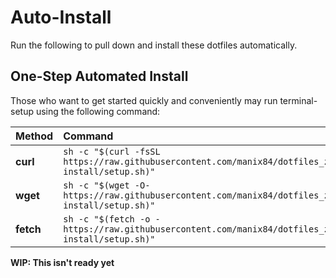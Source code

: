 # Auto-Install
Run the following to pull down and install these dotfiles automatically.

## One-Step Automated Install
Those who want to get started quickly and conveniently may run terminal-setup using the following command:

| Method    | Command                                                                                                     |
|:----------|:------------------------------------------------------------------------------------------------------------|
| **curl**  | `sh -c "$(curl -fsSL https://raw.githubusercontent.com/manix84/dotfiles_zsh/master/auto-install/setup.sh)"` |
| **wget**  | `sh -c "$(wget -O- https://raw.githubusercontent.com/manix84/dotfiles_zsh/master/auto-install/setup.sh)"`   |
| **fetch** | `sh -c "$(fetch -o - https://raw.githubusercontent.com/manix84/dotfiles_zsh/master/auto-install/setup.sh)"` |

**WIP: This isn't ready yet**
